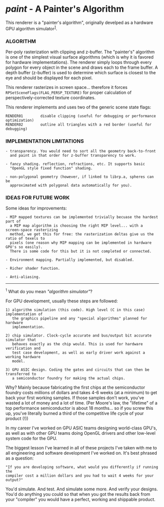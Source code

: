 
# _paint_ - A Painter's Algorithm

This renderer is a "painter's algorithm", originally develped as a
hardware GPU algorithm simulator<sup>[1](#algsim)</sup>.

### ALGORITHM

Per-poly rasterization with clipping and z-buffer. The "painter's" algorithm is one of the
simplest visual surface algorithms (which is why it is favored for hardware implementations).
The renderer simply loops through every polygon for every object in the scene and draws each to
the frame buffer. A depth buffer (z-buffer) is used to determine which surface is closest to the eye
and should be displayed for each pixel.

This renderer rasterizes in screen space... therefore it forces `RPSetSceneFlags(FLAG_PERSP_TEXTURE)`
for proper calculation of perspectively-corrected texture coordinates.

This renderer implements and uses two of the generic scene state flags:

    RENDER01        disable clipping (useful for debugging or performance optimization)
    RENDER02        outline all triangles with a red border (useful for debugging)

### IMPLEMENTATION LIMITATIONS

    - transparency. You would need to sort all the geometry back-to-front
      and paint in that order for z-buffer transparency to work.

    - fancy shading. reflection, refractions, etc. It supports basic
      "OpenGL style fixed function" shading.

    - non-polygonal geometry (however, if linked to librp.a, spheres can be
      approximated with polygonal data automatically for you).  

### IDEAS FOR FUTURE WORK

Some ideas for improvements:

    - MIP mapped textures can be implemented trivially becuase the hardest part of 
      a MIP map algorithm is choosing the right MIP level... with a screen-space rasterizing
      method, we get this for free: the rasterization deltas give us the ratio of texels to 
      pixels (one reason why MIP mapping can be implemented in hardware GPU's so easily).
      There is some code for this but it is not completed or connected.

    - Environment mapping. Partially implemented, but disabled.

    - Richer shader function.

    - Anti-aliasing.


----
<a name="algsim"><sup>1</sup></a>
What do you mean _"algorithm simulator"_?

For GPU development, usually these steps are followed:

    1) algorithm simulation (this code). High level (C in this case) implementation of
       the graphics pipeline and any "special algorithms" planned for hardware 
       implementation.

    2) chip simulator. Clock-cycle accurate and bus/output bit accurate simulator that 
       behaves exactly as the chip would. This is used for hardware verification and 
       test case development, as well as early driver work against a working hardware 
       model.

    3) GPU ASIC design. Coding the gates and circuits that can then be transferred to
       a semiconductor foundry for making the actual chips.

Why? Mainly because fabricating the first chips at the semiconductor foundry costs 
millions of dollars and takes 4-6 weeks (at a minimum) to get back your first 
working samples. If those samples don't work, you've wasted a lot of money and a 
lot of time. (Per Moore's law, the "lifetime" of a top performance semiconductor is 
about 18 months... so if you screw this up, you've literally burned a third of 
the competitive life cycle of your product (!))

In my career I've worked on GPU ASIC teams designing world-class GPU's, as well as with
other GPU teams doing OpenGL drivers and other low-level system code for the GPU.

The biggest lesson I've learned in all of these projects I've taken with me to all
engineering and software development I've worked on. It's best phrased as a question:

	"If you are developing software, what would you differently if running the
	compiler cost a million dollars and you had to wait 4 weeks for your output?"

You'd simulate. And test. And simulate some more. And verify your designs. You'd do
anything you could so that when you got the results back from your "compiler" you would
have a perfect, working and shippable product.


